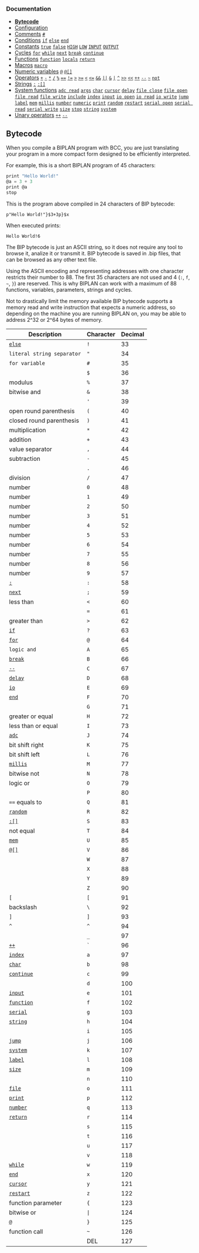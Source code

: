### Documentation
- **[Bytecode](/documentation/bytecode.md)**
- [Configuration](/documentation/configuration.md)
- [Comments](/documentation/comments.md) [`#`](/documentation/comments.md)
- [Conditions](/documentation/conditions.md) [`if`](/documentation/conditions.md) [`else`](/documentation/conditions.md) [`end`](/documentation/conditions.md)
- [Constants](/documentation/constants.md) [`true`](/documentation/constants.md) [`false`](/documentation/constants.md) [`HIGH`](/documentation/constants.md) [`LOW`](/documentation/constants.md) [`INPUT`](/documentation/constants.md) [`OUTPUT`](/documentation/constants.md)
- [Cycles](/documentation/cycles.md) [`for`](/documentation/cycles.md#for) [`while`](/documentation/cycles.md#while) [`next`](/documentation/cycles.md#next) [`break`](/documentation/cycles.md#break) [`continue`](/documentation/cycles.md#continue)
- [Functions](/documentation/functions.md) [`function`](/documentation/functions.md) [`locals`](/documentation/functions.md) [`return`](/documentation/functions.md)
- [Macros](/documentation/macros.md) [`macro`](/documentation/macros.md#pre-processor-macros)
- [Numeric variables](/documentation/numeric-variables.md) [`@`](/documentation/numeric-variables.md) [`@[]`](/documentation/numeric-variables.md)
- [Operators](/documentation/operators.md) [`+`](/documentation/operators.md) [`-`](/documentation/operators.md) [`*`](/documentation/operators.md) [`/`](/documentation/operators.md) [`%`](/documentation/operators.md) [`==`](/documentation/operators.md) [`!=`](/documentation/operators.md) [`>`](/documentation/operators.md) [`>=`](/documentation/operators.md) [`<`](/documentation/operators.md) [`<=`](/documentation/operators.md) [`&&`](/documentation/operators.md) [`||`](/documentation/operators.md) [`&`](/documentation/operators.md) [`|`](/documentation/operators.md) [`^`](/documentation/operators.md) [`>>`](/documentation/operators.md) [`<<`](/documentation/operators.md) [`++`](/documentation/operators.md) [`--`](/documentation/operators.md) [`~`](/documentation/operators.md) [`not`](/documentation/operators.md)
- [Strings](/documentation/strings.md) [`:`](/documentation/strings.md) [`:[]`](/documentation/strings.md)
- [System functions](/documentation/system-functions.md) [`adc read`](/documentation/system-functions.md#adc-read) [`args`](/documentation/system-functions.md#args) [`char`](/documentation/system-functions.md#print) [`cursor`](/documentation/system-functions.md#cursor) [`delay`](/documentation/system-functions.md#delay) [`file close`](/documentation/system-functions.md#file-close) [`file open`](/documentation/system-functions.md#file-open) [`file read`](/documentation/system-functions.md#file-read) [`file write`](/documentation/system-functions.md#file-write) [`include`](/documentation/system-functions.md#include) [`index`](/documentation/system-functions.md#index) [`input`](/documentation/system-functions.md#input) [`io open`](/documentation/system-functions.md#io-open) [`io read`](/documentation/system-functions.md#io-read) [`io write`](/documentation/system-functions.md#digitalWrite) [`jump`](/documentation/system-functions.md#jump) [`label`](/documentation/system-functions.md#label) [`mem`](/documentation/system-functions.md#mem)  [`millis`](/documentation/system-functions.md#millis) [`number`](/documentation/system-functions.md#number) [`numeric`](/documentation/system-functions.md#numeric) [`print`](/documentation/system-functions.md#print) [`random`](/documentation/system-functions.md#random) [`restart`](/documentation/system-functions.md#restart) [`serial open`](/documentation/system-functions.md#serial-open) [`serial read`](/documentation/system-functions.md#serial-read) [`serial write`](/documentation/system-functions.md#serial-write) [`size`](/documentation/system-functions.md#size)  [`stop`](/documentation/system-functions.md#stop) [`string`](/documentation/system-functions.md#string) [`system`](/documentation/system-functions.md#system)
- [Unary operators](/documentation/unary-operators.md) [`++`](/documentation/unary-operators.md) [`--`](/documentation/unary-operators.md)

## Bytecode
When you compile a BIPLAN program with BCC, you are just translating your program in a more compact form designed to be efficiently interpreted.

For example, this is a short BIPLAN program of 45 characters:
```c
print "Hello World!"
@a = 3 + 3
print @a
stop
```
This is the program above compiled in 24 characters of BIP bytecode:
```
p"Hello World!"}$3+3p}$x
```
When executed prints:
```
Hello World!6
```

The BIP bytecode is just an ASCII string, so it does not require any tool to browse it, analize it or transmit it. BIP bytecode is saved in .bip files, that can be browsed as any other text file.

Using the ASCII encoding and representing addresses with one character restricts their number to 88. The first 35 characters are not used and 4 (`:`, `f`, `~`, `}`) are reserved. This is why BIPLAN can work with a maximum of 88 functions, variables, parameters, strings and cycles.

Not to drastically limit the memory available BIP bytecode supports a memory read and write instruction that expects a numeric address, so depending on the machine you are running BIPLAN on, you may be able to address 2^32 or 2^64 bytes of memory.

| Description                                           | Character | Decimal |
| --------------------------------------------------------------- | --- | --- |
| [`else`](/documentation/conditions.md)                          | `!` | 33  |
| `literal string separator`                                      | `"` | 34  |
| `for variable`                                                  | `#` | 35  |
|                                                                 | `$` | 36  |
| modulus                                                         | `%` | 37  |
| bitwise and                                                     | `&` | 38  |
|                                                                 | `'` | 39  |
| open round parenthesis                                          | `(` | 40  |
| closed round parenthesis                                        | `)` | 41  |
| multiplication                                                  | `*` | 42  |
| addition                                                        | `+` | 43  |
| value separator                                                 | `,` | 44  |
| subtraction                                                     | `-` | 45  |
|                                                                 | `.` | 46  |
| division                                                        | `/` | 47  |
| number                                                          | `0` | 48  |
| number                                                          | `1` | 49  |
| number                                                          | `2` | 50  |
| number                                                          | `3` | 51  |
| number                                                          | `4` | 52  |
| number                                                          | `5` | 53  |
| number                                                          | `6` | 54  |
| number                                                          | `7` | 55  |
| number                                                          | `8` | 56  |
| number                                                          | `9` | 57  |
| [`:`](/documentation/strings.md)                                | `:` | 58  |
| [`next`](/documentation/cycles.md#next)                         | `;` | 59  |
| less than                                                       | `<` | 60  |
|                                                                 | `=` | 61  |
| greater than                                                    | `>` | 62  |
| [`if`](/documentation/conditions.md)                            | `?` | 63  |
| [`for`](/documentation/cycles.md#for)                           | `@` | 64  |
| `logic and`                                                     | `A` | 65  |
| [`break`](/documentation/cycles.md#break)                       | `B` | 66  |
| [`--`](/documentation/unary-operators.md)                       | `C` | 67  |
| [`delay`](/documentation/system-functions.md#delay)             | `D` | 68  |
| [`io`](/documentation/system-functions.md#io-open)              | `E` | 69  |
| [`end`](/documentation/conditions.md)                           | `F` | 70  |
|                                                                 | `G` | 71  |
| greater or equal                                                | `H` | 72  |
| less than or equal                                              | `I` | 73  |
| [`adc`](/documentation/system-functions.md#adc-read)            | `J` | 74  |
| bit shift right                                                 | `K` | 75  |
| bit shift left                                                  | `L` | 76  |
| [`millis`](/documentation/system-functions.md#millis)           | `M` | 77  |
| bitwise not                                                     | `N` | 78  |
| logic or                                                        | `O` | 79  |
|                                                                 | `P` | 80  |
| `==` equals to                                                  | `Q` | 81  |
| [`random`](/documentation/system-functions.md#random)           | `R` | 82  |
| [`:[]`](/documentation/strings.md)                              | `S` | 83  |
| not equal                                                       | `T` | 84  |
| [`mem`](/documentation/system-functions#mem.md)                 | `U` | 85  |
| [`@[]`](/documentation/numeric-variables.md)                    | `V` | 86  |
|                                                                 | `W` | 87  |
|                                                                 | `X` | 88  |
|                                                                 | `Y` | 89  |
|                                                                 | `Z` | 90  |
| `[`                                                             | `[` | 91  |
| backslash                                                       | `\` | 92  |
| `]`                                                             | `]` | 93  |
| `^`                                                             | `^` | 94  |
|                                                                 | `_` | 97  |
| [`++`](/documentation/unary-operators.md)                       | `` ` ``| 96 |
| [`index`](/documentation/system-functions.md#index)             | `a` | 97  |
| [`char`](/documentation/system-functions.md#print)              | `b` | 98  |
| [`continue`](/documentation/cycles.md#continue)                 | `c` | 99  |
|                                                                 | `d` | 100 |
| [`input`](/documentation/system-functions.md#input)             | `e` | 101 |
| [`function`](/documentation/functions.md)                       | `f` | 102 |
| [`serial`](/documentation/system-functions.md#serial-open)      | `g` | 103 |
| [`string`](/documentation/system-functions.md#string)           | `h` | 104 |
|                                                                 | `i` | 105 |
| [`jump`](/documentation/system-functions.md#jump)               | `j` | 106 |
| [`system`](/documentation/system-functions.md#system)           | `k` | 107 |
| [`label`](/documentation/system-functions.md#label)             | `l` | 108 |
| [`size`](/documentation/system-functions.md#size)               | `m` | 109 |
|                                                                 | `n` | 110 |
| [`file`](/documentation/system-functions.md#file-open)          | `o` | 111 |
| [`print`](/documentation/system-functions.md#print)             | `p` | 112 |
| [`number`](/documentation/system-functions.md#number)           | `q` | 113 |
| [`return`](/documentation/functions.md)                         | `r` | 114 |
|                                                                 | `s` | 115 |
|                                                                 | `t` | 116 |
|                                                                 | `u` | 117 |
|                                                                 | `v` | 118 |
| [`while`](/documentation/cycles.md#while)                       | `w` | 119 |
| [`end`](/documentation/conditions.md)                           | `x` | 120 |
| [`cursor`](/documentation/system-functions.md#cursor)           | `y` | 121 |
| [`restart`](/documentation/system-functions.md#restart)         | `z` | 122 |
| function parameter                                              | `{` | 123 |
| bitwise or                                                      | `\|`| 124 |
| [`@`](/documentation/numeric-variables.md)                      | `}` | 125 |
| function call                                                   | `~` | 126 |
|                                                                 | DEL | 127 |